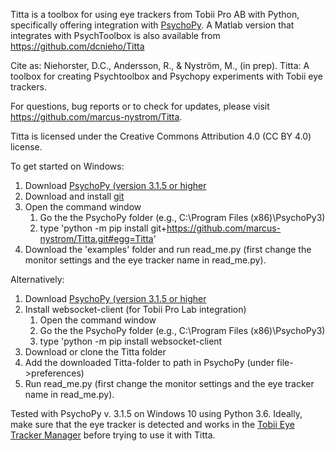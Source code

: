 Titta is a toolbox for using eye trackers from Tobii Pro AB with Python,
specifically offering integration with [PsychoPy](https://www.psychopy.org/). A Matlab version
that integrates with PsychToolbox is also available from
https://github.com/dcnieho/Titta

Cite as:
Niehorster, D.C., Andersson, R., & Nyström, M., (in prep). Titta: A
toolbox for creating Psychtoolbox and Psychopy experiments with Tobii eye
trackers.

For questions, bug reports or to check for updates, please visit
https://github.com/marcus-nystrom/Titta. 

Titta is licensed under the Creative Commons Attribution 4.0 (CC BY 4.0) license.

To get started on Windows:
1. Download [PsychoPy (version 3.1.5 or higher](https://www.psychopy.org)
1. Download and install [git](https://www.git-scm.com/downloads)
1. Open the command window
	1. Go the the PsychoPy folder (e.g., C:\Program Files (x86)\PsychoPy3)
	1. type 'python -m pip install git+https://github.com/marcus-nystrom/Titta.git#egg=Titta' 
1. Download the 'examples' folder and run read_me.py (first change the monitor settings and the eye tracker name in read_me.py).
	
Alternatively:
1. Download [PsychoPy (version 3.1.5 or higher](https://www.psychopy.org)
1. Install websocket-client (for Tobii Pro Lab integration)
	1. Open the command window
	1. Go the the PsychoPy folder (e.g., C:\Program Files (x86)\PsychoPy3)
	1. type 'python -m pip install websocket-client
1. Download or clone the Titta folder
1. Add the downloaded Titta-folder to path in PsychoPy (under file->preferences)
1. Run read_me.py (first change the monitor settings and the eye tracker name in read_me.py).

Tested with PsychoPy v. 3.1.5 on Windows 10 using Python 3.6. Ideally, make sure that the eye tracker is detected and works in 
the [Tobii Eye Tracker Manager](https://www.tobiipro.com/product-listing/eye-tracker-manager/) before trying to use it with Titta.